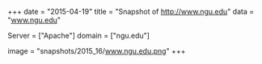 
+++
date = "2015-04-19"
title = "Snapshot of http://www.ngu.edu"
data = "www.ngu.edu"

Server = ["Apache"]
domain = ["ngu.edu"]

  image = "snapshots/2015_16/www.ngu.edu.png"
+++
#
